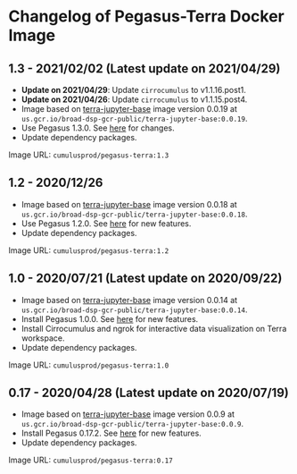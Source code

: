 # Changelog of Pegasus-Terra Docker Image

## 1.3 - 2021/02/02 (Latest update on 2021/04/29)

* **Update on 2021/04/29**: Update `cirrocumulus` to v1.1.16.post1.
* **Update on 2021/04/26**: Update `cirrocumulus` to v1.1.15.post4.
* Image based on [terra-jupyter-base](https://github.com/DataBiosphere/terra-docker/tree/master/terra-jupyter-base) image version 0.0.19 at ``us.gcr.io/broad-dsp-gcr-public/terra-jupyter-base:0.0.19``.
* Use Pegasus 1.3.0. See [here](https://pegasus.readthedocs.io/en/stable/release_notes.html#version-1-3) for changes.
* Update dependency packages.

Image URL: ``cumulusprod/pegasus-terra:1.3``

## 1.2 - 2020/12/26

* Image based on [terra-jupyter-base](https://github.com/DataBiosphere/terra-docker/tree/master/terra-jupyter-base) image version 0.0.18 at ``us.gcr.io/broad-dsp-gcr-public/terra-jupyter-base:0.0.18``.
* Use Pegasus 1.2.0. See [here](https://pegasus.readthedocs.io/en/stable/release_notes.html#version-1-2) for new features.
* Update dependency packages.

Image URL: ``cumulusprod/pegasus-terra:1.2``

## 1.0 - 2020/07/21 (Latest update on 2020/09/22)

* Image based on [terra-jupyter-base](https://github.com/DataBiosphere/terra-docker/tree/master/terra-jupyter-base) image version 0.0.14 at ``us.gcr.io/broad-dsp-gcr-public/terra-jupyter-base:0.0.14``.
* Install Pegasus 1.0.0. See [here](https://pegasus.readthedocs.io/en/stable/release_notes.html#version-1-0) for new features.
* Install Cirrocumulus and ngrok for interactive data visualization on Terra workspace.
* Update dependency packages.

Image URL: ``cumulusprod/pegasus-terra:1.0``

## 0.17 - 2020/04/28 (Latest update on 2020/07/19)

* Image based on [terra-jupyter-base](https://github.com/DataBiosphere/terra-docker/tree/master/terra-jupyter-base) image version 0.0.9 at ``us.gcr.io/broad-dsp-gcr-public/terra-jupyter-base:0.0.9``.
* Install Pegasus 0.17.2. See [here](https://pegasus.readthedocs.io/en/0.x/) for new features.
* Update dependency packages.

Image URL: ``cumulusprod/pegasus-terra:0.17``
